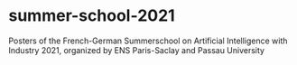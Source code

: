 # summer-school-2021
Posters of the French-German Summerschool on Artificial Intelligence with Industry 2021, organized by ENS Paris-Saclay and Passau University
